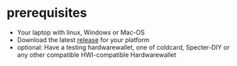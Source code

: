 # prerequisites
* Your laptop with linux, Windows or Mac-OS
* Download the latest [release](https://github.com/cryptoadvance/specter-desktop/releases) for your platform
* optional: Have a testing hardwarewallet, one of coldcard, Specter-DIY or any other compatible HWI-compatible Hardwarewallet


